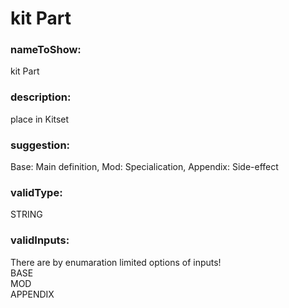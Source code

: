 

# kit Part



    


### nameToShow:
    
kit Part    


### description:
    
place in Kitset    


### suggestion:
    
Base: Main definition, Mod: Specialication, Appendix: Side-effect    


### validType:
    
STRING    


### validInputs:
    
There are by enumaration limited options of inputs!  
BASE  
MOD  
APPENDIX  

